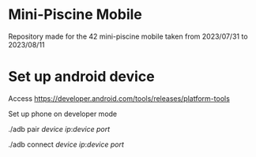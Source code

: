 # Mini-Piscine Mobile

Repository made for the 42 mini-piscine mobile taken from 2023/07/31 to 2023/08/11

# Set up android device

Access https://developer.android.com/tools/releases/platform-tools

Set up phone on developer mode

./adb pair *device ip*:*device port*

./adb connect *device ip*:*device port*

